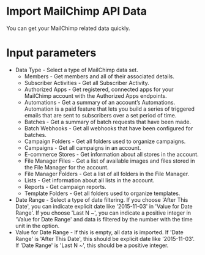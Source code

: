 # Import MailChimp API Data

You can get your MailChimp related data quickly.

# Input parameters

* Data Type - Select a type of MailChimp data set.
  * Members - Get members and all of their associated details.
  * Subscriber Activities - Get all Subscriber Activity.
  * Authorized Apps - Get registered, connected apps for your MailChimp account with the Authorized Apps endpoints.
  * Automations - Get a summary of an account’s Automations. Automation is a paid feature that lets you build a series of triggered emails that are sent to subscribers over a set period of time.
  * Batches - Get a summary of batch requests that have been made.
  * Batch Webhooks - Get all webhooks that have been configured for batches.
  * Campaign Folders - Get all folders used to organize campaigns.
  * Campaigns - Get all campaigns in an account.
  * E-commerce Stores - Get information about all stores in the account.
  * File Manager Files - Get a list of available images and files stored in the File Manager for the account.
  * File Manager Folders - Get a list of all folders in the File Manager.
  * Lists - Get information about all lists in the account.
  * Reports - Get campaign reports.
  * Template Folders - Get all folders used to organize templates.
* Date Range - Select a type of date filtering. If you choose 'After This Date', you can indicate explicit date like '2015-11-03' in 'Value for Date Range'. If you choose 'Last N ~', you can indicate a positive integer in 'Value for Date Range' and data is filtered by the number with the time unit in the option.
* Value for Date Range - If this is empty, all data is imported. If 'Date Range' is 'After This Date', this should be explicit date like '2015-11-03'. If 'Date Range' is 'Last N ~', this should be a positive integer.
